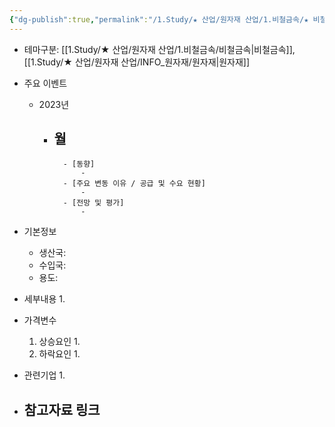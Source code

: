 ```yaml
---
{"dg-publish":true,"permalink":"/1.Study/★ 산업/원자재 산업/1.비철금속/★ 비철금속 & 귀금속/INFO_비철금속/철광석/","created":"2024-11-20T21:02:28.611+09:00","updated":"2025-06-03T20:07:20.454+09:00"}
---
```




- 테마구분: [[1.Study/★ 산업/원자재 산업/1.비철금속/비철금속\|비철금속]], [[1.Study/★ 산업/원자재 산업/INFO_원자재/원자재\|원자재]]



- 주요 이벤트
	- 2023년
		- 월
			- 
				- [동향]
					- 
				- [주요 변동 이유 / 공급 및 수요 현황]
					- 
				- [전망 및 평가]
					- 



- 기본정보

	- 생산국: 
	- 수입국:  
	- 용도:

	



- 세부내용
	1. 
	




- 가격변수
	1. 상승요인
		1. 
	2. 하락요인
		1. 





- 관련기업
	1. 



- 참고자료 링크
	- 

